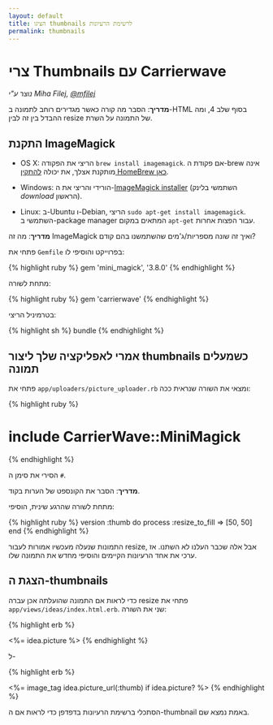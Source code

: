 ```yaml
---
layout: default
title: הציגו thumbnails לרשימת הרעיונות
permalink: thumbnails
---
```


# צרי Thumbnails עם Carrierwave

*נוצר ע"י Miha Filej, [@mfilej](https://twitter.com/mfilej)*

__מדריך__: הסבר מה קורה כאשר מגדירים רוחב לתמונה ב-HTML בסוף שלב 4, ומה ההבדל בין זה לבין resize של התמונה על השרת.

## התקנת ImageMagick

* OS X: הריצי את הפקודה `brew install imagemagick`. אם פקודת ה-brew אינה מותקנת אצלך, את יכולה [להתקין HomeBrew כאן][in-homebrew].
* Windows: הורידי והריצי את ה-[ImageMagick installer][im-win] (השתמשי בלינק *download* הראשון).
* Linux: ב-Ubuntu ו-Debian, הריצי `sudo apt-get install imagemagick`. השתמשי ב-package manager המתאים במקום `apt-get` עבור הפצות אחרות.

  [im-win]: http://www.imagemagick.org/script/binary-releases.php?ImageMagick=vkv0r0at8sjl5qo91788rtuvs3#windows
  [in-homebrew]: http://mxcl.github.io/homebrew/

__מדריך__: מה זה ImageMagick ואיך זה שונה מספריות/ג'מים שהשתמשנו בהם קודם?

פתחי את `Gemfile` בפרוייקט והוסיפי לו:

{% highlight ruby %}
gem 'mini_magick', '3.8.0'
{% endhighlight %}

מתחת לשורה:

{% highlight ruby %}
gem 'carrierwave'
{% endhighlight %}

בטרמיניל הריצי:

{% highlight sh %}
bundle
{% endhighlight %}

## אמרי לאפליקציה שלך ליצור thumbnails כשמעלים תמונה

פתחי את `app/uploaders/picture_uploader.rb` ומצאי את השורה שנראית ככה:

{% highlight ruby %}
  # include CarrierWave::MiniMagick
{% endhighlight %}

הסירי את סימן ה `#`.

__מדריך__: הסבר את הקונספט של הערות בקוד.

מתחת לשורה שהרגע שינית, הוסיפי:

{% highlight ruby %}
version :thumb do
  process :resize_to_fill => [50, 50]
end
{% endhighlight %}

התמונות שנעלה מעכשיו אמורות לעבור resize, אבל אלה שכבר העלנו לא השתנו.
אז ערכי את אחד הרעיונות הקיימים והוסיפי מחדש את התמונה שלו.

## הצגת ה-thumbnails

כדי לראות אם התמונה שהועלתה אכן עברה resize פתחי את `app/views/ideas/index.html.erb`. שני את השורה:

{% highlight erb %}
<td><%= idea.picture %></td>
{% endhighlight %}

ל-

{% highlight erb %}
<td><%= image_tag idea.picture_url(:thumb) if idea.picture? %></td>
{% endhighlight %}

הסתכלי ברשימת הרעיונות בדפדפן כדי לראות אם ה-thumbnail באמת נמצא שם.
